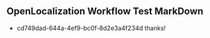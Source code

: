 ## OpenLocalization Workflow Test MarkDown
* cd749dad-644a-4ef9-bc0f-8d2e3a4f234d thanks!

<!--HONumber=Aug16_HO3-->



